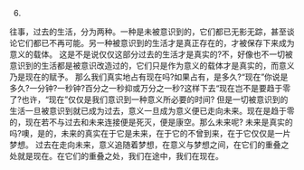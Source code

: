 
6.
往事，过去的生活，分为两种。一种是未被意识到的，它们都已无影无踪，甚至谈论它们都已不再可能。另一种被意识到的生活才是真正存在的，才被保存下来成为意义的载体。
这是不是说仅仅这部分过去的生活才是真实的?不，好像也不一切被意识到的生活都是被意识改造过的，它们只是作为意义的载体才是真实的，而意义乃是现在的赋予。
那么我们真实地占有现在吗?如果占有，是多久?“现在”你说是多久?一分钟?一秒钟?百分之一秒抑或万分之一秒?这样下去“现在岂不是要趋于零了?也许，“现在”仅仅是我们意识到一种意义所必要的时间?
但是一切被意识到的生活一旦被意识到就已成为过去，意义一旦成为意义便已走向未来。现在是趋于零的，现在若不与过去和未来连接便是死灭，便是康空。那么未来呢?
未来是真实的吗?噢，是的，未来的真实在于它是未来，在于它的不曾到来，在于它仅仅是一片梦想。
过去在走向未来，意义追随着梦想，在意义与梦想之间，在它们的重叠之处就是现在。在它们的重叠之处，我们在途中，我们在现在。
